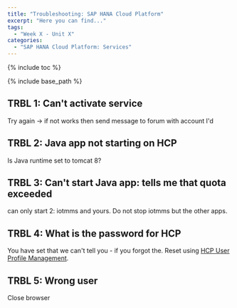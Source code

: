 ```yaml
---
title: "Troubleshooting: SAP HANA Cloud Platform"
excerpt: "Here you can find..."
tags:
  - "Week X - Unit X"
categories:
  - "SAP HANA Cloud Platform: Services"
---
```


<a name="top"/>

{% include toc %}

{% include base_path %}

## TRBL 1: Can't activate service
Try again -> if not works then send message to forum with account I'd

## TRBL 2: Java app not starting on HCP
Is Java runtime set to tomcat 8?

## TRBL 3: Can't start Java app: tells me that quota exceeded
can only start 2: iotmms and yours. Do not stop iotmms but the other apps.

## TRBL 4: What is the password for HCP
You have set that we can't tell you - if you forgot the. Reset using [HCP User Profile Management](https://accounts.sap.com/ui/protected/profilemanagement).

## TRBL 5: Wrong user
Close browser
